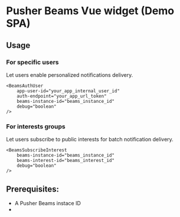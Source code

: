 # Pusher Beams Vue widget (Demo SPA)

## Usage 

### For specific users

Let users enable personalized notifications delivery.

```
<BeamsAuthUser
    app-user-id="your_app_internal_user_id"
    auth-endpoint="your_app_url_token"
    beams-instance-id="beams_instance_id"
    debug="boolean"
/>
```

### For interests groups

Let users subscribe to public interests for batch notification delivery.

```
<BeamsSubscribeInterest 
	beams-instance-id="beams_instance_id" 
	beams-interest-id="beams_interest_id"
	debug="boolean"
/>
```


## Prerequisites:
- A Pusher Beams instace ID
-  